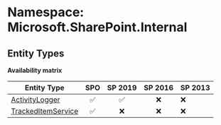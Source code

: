 # Namespace: Microsoft.SharePoint.Internal

## Entity Types

**Availability matrix**

Entity Type | SPO | SP 2019 | SP 2016 | SP 2013
----------|:---:|:-------:|:-------:|:-------
[ActivityLogger](./EntityTypes/ActivityLogger.md) | ✅ | ✅ | ❌ | ❌
[TrackedItemService](./EntityTypes/TrackedItemService.md) | ✅ | ❌ | ❌ | ❌
